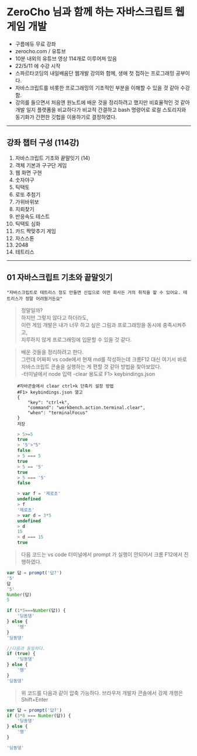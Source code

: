 # ZeroCho 님과 함께 하는 자바스크립트 웹 게임 개발
- 구름에듀 무료 강좌
- zerocho.com / 유튜브
- 10분 내외의 유튜브 영상 114개로 이루어져 있음
- 22/5/11 에 수강 시작
- 스파르타코딩의 내일배움단 웹개발 강의와 함께, 생애 첫 접하는 프로그래밍 공부이다.
- 자바스크립트를 비롯한 프로그래밍의 기초적인 부분을 이해할 수 있을 것 같아 수강함.
- 강의를 들으면서 처음엔 원노트에 배운 것을 정리하려고 했지만 비효율적인 것 같아 개발 일지 플랫폼을 비교하다가 비교적 간결하고 bash 명령어로 로컬 스토리지와 동기화가 간편한 깃헙을 이용하기로 결정하였다.

----------
## 강좌 챕터 구성 (114강)
1. 자바스크립트 기초와 끝말잇기 (14)
2. 객체 기본과 구구단 게임
3. 웹 화면 구현
4. 숫자야구
5. 틱택토
6. 로또 추첨기
7. 가위바위보
8. 지뢰찾기
9. 반응속도 테스트
10. 틱택토 심화
11. 카드 짝맞추기 게임
12. 자스스톤
13. 2048
14. 테트리스

--------


## 01 자바스크립트 기초와 끝말잇기

    "자바스크립트로 테트리스 정도 만들면 신입으로 어떤 회사든 거의 취직을 할 수 있어요. 테트리스가 정말 어려웠거든요"

> 정말일까?  
하지만 그렇지 않다고 하더라도,  
이런 게임 개발은 내가 너무 하고 싶은 그림과 프로그래밍을 동시에 충족시켜주고,  
지루하지 않게 프로그래밍에 입문할 수 있을 것 같다.  

> 배운 것들을 정리하려고 한다.  
그런데 어짜피 vs code에서 현재 md를 작성하는데 크롬F12 대신 여기서 바로 자바스크립트 콘솔을 실행하는 게 편할 것 같아 방법을 찾아보았다.  
-터미널에서 node 입력
-clear 용도로 F1> keybindings.json  

```
    #자바콘솔에서 clear ctrl+k 단축키 설정 방법
    #F1> keybindings.json 열고
    {
        "key": "ctrl+k",
        "command": "workbench.action.terminal.clear",
        "when": "terminalFocus"
    }
    저장
```
```js
    > 5>=5
    true
    > '5'>"5"
    false
    > 5 === 5
    true
    > 5 == '5'
    true
    > 5 === '5'
    false
```
```js
    > var f = '제로초'
    undefined
    > f
    '제로초'
    > var d = 3*5
    undefined
    > d
    15
    > d === 15
    true
```
>다음 코드는 vs code 터미널에서 prompt 가 실행이 안되어서 크롬 F12에서 진행하였다.

```js
var 답 = prompt('답?')
'5'
답
'5'
Number(답)
5

if (1*5===Number(답)) {
    '딩동댕'
} else {
    '땡'
}
'딩동댕'

//다음과 동일하다.
if (true) {
    '딩동댕'
} else {
    '땡'
}
'딩동댕'
```
>위 코드를 다음과 같이 압축 가능하다. 브라우저 개발자 콘솔에서 강제 개행은 Shift+Enter

```js
var 답 = prompt('답?')
if (3*8 === Number(답)) {
    '딩동댕'
} else {
    '땡'
}

'딩동댕'
```
